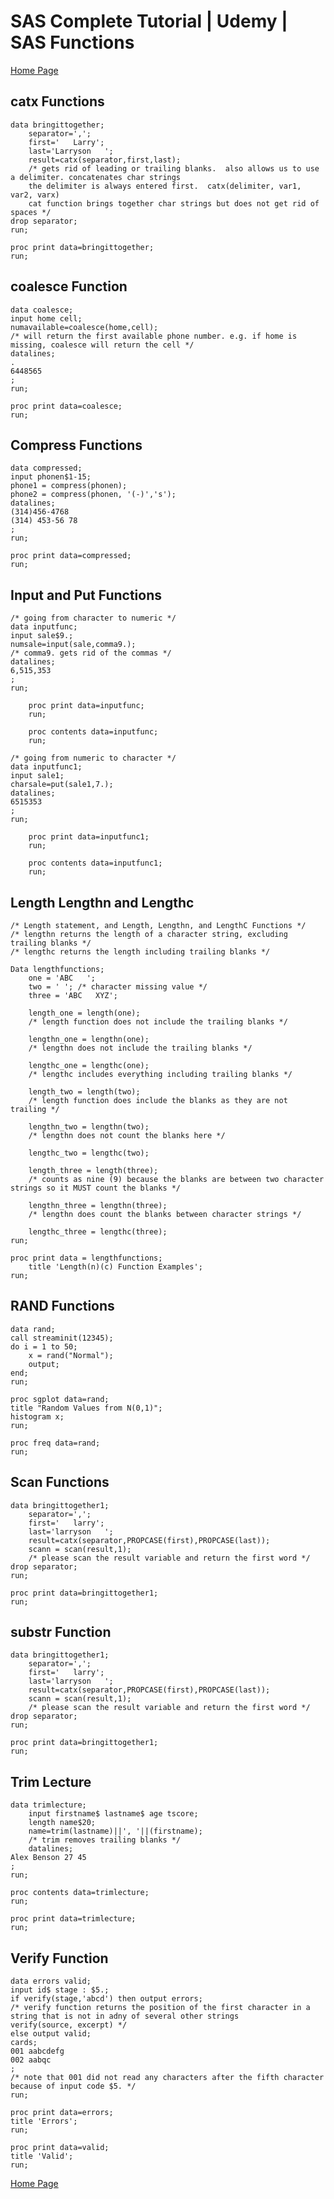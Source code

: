 # SAS Complete Tutorial | Udemy | SAS Functions

[Home Page](https://github.com/JoeWadford/SAS-Complete-Tutorial)

## catx Functions

	data bringittogether;
		separator=',';
		first='   Larry';
		last='Larryson   ';
		result=catx(separator,first,last);
		/* gets rid of leading or trailing blanks.  also allows us to use a delimiter. concatenates char strings 
	   	the delimiter is always entered first.  catx(delimiter, var1, var2, varx)
	   	cat function brings together char strings but does not get rid of spaces */
	drop separator;
	run;

	proc print data=bringittogether;
	run;

## coalesce Function

	data coalesce;
	input home cell;
	numavailable=coalesce(home,cell);
	/* will return the first available phone number. e.g. if home is missing, coalesce will return the cell */
	datalines;
	.
	6448565
	;
	run;

	proc print data=coalesce;
	run;

## Compress Functions

	data compressed;
	input phonen$1-15;
	phone1 = compress(phonen);
	phone2 = compress(phonen, '(-)','s');
	datalines;
	(314)456-4768
	(314) 453-56 78
	;
	run;

	proc print data=compressed;
	run;

## Input and Put Functions

	/* going from character to numeric */
	data inputfunc;
	input sale$9.; 
	numsale=input(sale,comma9.);
	/* comma9. gets rid of the commas */
	datalines;
	6,515,353
	;
	run;

		proc print data=inputfunc;
		run;

		proc contents data=inputfunc;
		run;
	
	/* going from numeric to character */
	data inputfunc1;
	input sale1;
	charsale=put(sale1,7.);
	datalines;
	6515353
	;
	run;

		proc print data=inputfunc1;
		run;

		proc contents data=inputfunc1;
		run;

## Length Lengthn and Lengthc

	/* Length statement, and Length, Lengthn, and LengthC Functions */
	/* lengthn returns the length of a character string, excluding trailing blanks */
	/* lengthc returns the length including trailing blanks */

	Data lengthfunctions;
		one = 'ABC   ';
		two = ' '; /* character missing value */
		three = 'ABC   XYZ';
	
		length_one = length(one);
		/* length function does not include the trailing blanks */
	
		lengthn_one = lengthn(one);
		/* lengthn does not include the trailing blanks */
	
		lengthc_one = lengthc(one);
		/* lengthc includes everything including trailing blanks */
	
		length_two = length(two);
		/* length function does include the blanks as they are not trailing */
	
		lengthn_two = lengthn(two);
		/* lengthn does not count the blanks here */
	
		lengthc_two = lengthc(two);
	
		length_three = length(three);
		/* counts as nine (9) because the blanks are between two character strings so it MUST count the blanks */
	
		lengthn_three = lengthn(three);
		/* lengthn does count the blanks between character strings */
	
		lengthc_three = lengthc(three);
	run;

	proc print data = lengthfunctions;
		title 'Length(n)(c) Function Examples';
	run;

## RAND Functions

	data rand;
	call streaminit(12345);
	do i = 1 to 50;
		x = rand("Normal");
		output;
	end;
	run;

	proc sgplot data=rand;
	title "Random Values from N(0,1)";
	histogram x;
	run;

	proc freq data=rand;
	run;

## Scan Functions

	data bringittogether1;
		separator=',';
		first='   larry';
		last='larryson   ';
		result=catx(separator,PROPCASE(first),PROPCASE(last));
		scann = scan(result,1);
		/* please scan the result variable and return the first word */
	drop separator;
	run;

	proc print data=bringittogether1;
	run;

## substr Function

	data bringittogether1;
		separator=',';
		first='   larry';
		last='larryson   ';
		result=catx(separator,PROPCASE(first),PROPCASE(last));
		scann = scan(result,1);
		/* please scan the result variable and return the first word */
	drop separator;
	run;

	proc print data=bringittogether1;
	run;

## Trim Lecture

	data trimlecture;
		input firstname$ lastname$ age tscore;
		length name$20;
		name=trim(lastname)||', '||(firstname);
		/* trim removes trailing blanks */
		datalines;
	Alex Benson 27 45
	; 
	run;

	proc contents data=trimlecture;
	run;

	proc print data=trimlecture;
	run;

## Verify Function

	data errors valid;
	input id$ stage : $5.;
	if verify(stage,'abcd') then output errors;
	/* verify function returns the position of the first character in a string that is not in adny of several other strings
	verify(source, excerpt) */
	else output valid;
	cards;
	001 aabcdefg
	002 aabqc
	; 
	/* note that 001 did not read any characters after the fifth character because of input code $5. */
	run;

	proc print data=errors;
	title 'Errors';
	run;

	proc print data=valid;
	title 'Valid';
	run;

[Home Page](https://github.com/JoeWadford/SAS-Complete-Tutorial)